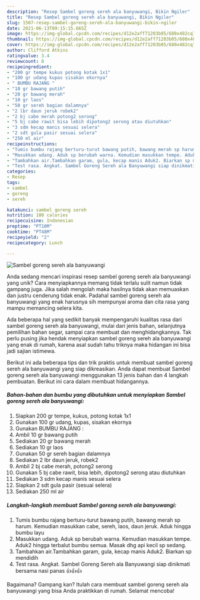 ```yaml
---
description: "Resep Sambel goreng sereh ala banyuwangi, Bikin Ngiler"
title: "Resep Sambel goreng sereh ala banyuwangi, Bikin Ngiler"
slug: 1507-resep-sambel-goreng-sereh-ala-banyuwangi-bikin-ngiler
date: 2021-06-13T09:15:15.665Z
image: https://img-global.cpcdn.com/recipes/d12e2aff71203b05/680x482cq70/sambel-goreng-sereh-ala-banyuwangi-foto-resep-utama.jpg
thumbnail: https://img-global.cpcdn.com/recipes/d12e2aff71203b05/680x482cq70/sambel-goreng-sereh-ala-banyuwangi-foto-resep-utama.jpg
cover: https://img-global.cpcdn.com/recipes/d12e2aff71203b05/680x482cq70/sambel-goreng-sereh-ala-banyuwangi-foto-resep-utama.jpg
author: Clifford Atkins
ratingvalue: 3.4
reviewcount: 8
recipeingredient:
- "200 gr tempe kukus potong kotak 1x1"
- "100 gr udang kupas sisakan ekornya"
- " BUMBU RAJANG "
- "10 gr bawang putih"
- "20 gr bawang merah"
- "10 gr laos"
- "50 gr sereh bagian dalamnya"
- "2 lbr daun jeruk robek2"
- "2 bj cabe merah potong2 serong"
- "5 bj cabe rawit bisa lebih dipotong2 serong atau diutuhkan"
- "3 sdm kecap manis sesuai selera"
- "2 sdt gula pasir sesuai selera"
- "250 ml air"
recipeinstructions:
- "Tumis bumbu rajang berturu-turut bawang putih, bawang merah sp harum. Kemudian masukkan cabe, sereh, laos, daun jeruk. Aduk hingga bumbu layu"
- "Masukkan udang. Aduk sp berubah warna. Kemudian masukkan tempe. Aduk2 hingga terbalut bumbu semua. Masak dhg api kecil sp sedang."
- "Tambahkan air.Tambahkan garam, gula, kecap manis Aduk2. Biarkan sp mendidih"
- "Test rasa. Angkat. Sambel Goreng Sereh ala Banyuwangi siap dinikmati bersama nasi panas 👍👍👍"
categories:
- Resep
tags:
- sambel
- goreng
- sereh

katakunci: sambel goreng sereh 
nutrition: 100 calories
recipecuisine: Indonesian
preptime: "PT10M"
cooktime: "PT48M"
recipeyield: "2"
recipecategory: Lunch

---
```



![Sambel goreng sereh ala banyuwangi](https://img-global.cpcdn.com/recipes/d12e2aff71203b05/680x482cq70/sambel-goreng-sereh-ala-banyuwangi-foto-resep-utama.jpg)

Anda sedang mencari inspirasi resep sambel goreng sereh ala banyuwangi yang unik? Cara menyiapkannya memang tidak terlalu sulit namun tidak gampang juga. Jika salah mengolah maka hasilnya tidak akan memuaskan dan justru cenderung tidak enak. Padahal sambel goreng sereh ala banyuwangi yang enak harusnya sih mempunyai aroma dan cita rasa yang mampu memancing selera kita.

Ada beberapa hal yang sedikit banyak mempengaruhi kualitas rasa dari sambel goreng sereh ala banyuwangi, mulai dari jenis bahan, selanjutnya pemilihan bahan segar, sampai cara membuat dan menghidangkannya. Tak perlu pusing jika hendak menyiapkan sambel goreng sereh ala banyuwangi yang enak di rumah, karena asal sudah tahu triknya maka hidangan ini bisa jadi sajian istimewa.




Berikut ini ada beberapa tips dan trik praktis untuk membuat sambel goreng sereh ala banyuwangi yang siap dikreasikan. Anda dapat membuat Sambel goreng sereh ala banyuwangi menggunakan 13 jenis bahan dan 4 langkah pembuatan. Berikut ini cara dalam membuat hidangannya.

<!--inarticleads1-->

##### Bahan-bahan dan bumbu yang dibutuhkan untuk menyiapkan Sambel goreng sereh ala banyuwangi:

1. Siapkan 200 gr tempe, kukus, potong kotak 1x1
1. Gunakan 100 gr udang, kupas, sisakan ekornya
1. Gunakan  BUMBU RAJANG :
1. Ambil 10 gr bawang putih
1. Sediakan 20 gr bawang merah
1. Sediakan 10 gr laos
1. Gunakan 50 gr sereh bagian dalamnya
1. Sediakan 2 lbr daun jeruk, robek2
1. Ambil 2 bj cabe merah, potong2 serong
1. Gunakan 5 bj cabe rawit, bisa lebih, dipotong2 serong atau diutuhkan
1. Sediakan 3 sdm kecap manis sesuai selera
1. Siapkan 2 sdt gula pasir (sesuai selera)
1. Sediakan 250 ml air




<!--inarticleads2-->

##### Langkah-langkah membuat Sambel goreng sereh ala banyuwangi:

1. Tumis bumbu rajang berturu-turut bawang putih, bawang merah sp harum. Kemudian masukkan cabe, sereh, laos, daun jeruk. Aduk hingga bumbu layu
1. Masukkan udang. Aduk sp berubah warna. Kemudian masukkan tempe. Aduk2 hingga terbalut bumbu semua. Masak dhg api kecil sp sedang.
1. Tambahkan air.Tambahkan garam, gula, kecap manis Aduk2. Biarkan sp mendidih
1. Test rasa. Angkat. Sambel Goreng Sereh ala Banyuwangi siap dinikmati bersama nasi panas 👍👍👍




Bagaimana? Gampang kan? Itulah cara membuat sambel goreng sereh ala banyuwangi yang bisa Anda praktikkan di rumah. Selamat mencoba!
